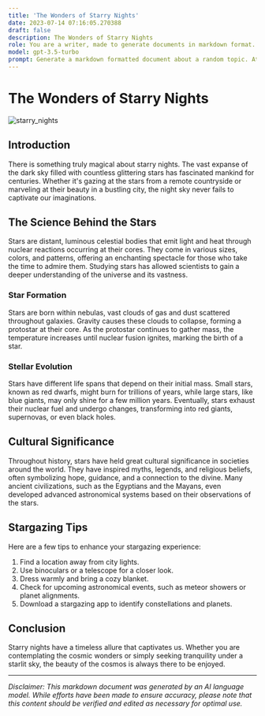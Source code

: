 ```yaml
---
title: 'The Wonders of Starry Nights'
date: 2023-07-14 07:16:05.270388
draft: false
description: The Wonders of Starry Nights
role: You are a writer, made to generate documents in markdown format. It is very important that all of the documents you generate are in valid markdown format.
model: gpt-3.5-turbo
prompt: Generate a markdown formatted document about a random topic. At the bottom, include a disclaimer explaining that the document was generated by you. The first line of the document should be the title. Make sure that the entire document is in proper markdown format, using a mix of various tags to make the document visually appealing.
---
```


# The Wonders of Starry Nights

![starry_nights](https://example.com/starry_nights.jpg)

## Introduction
There is something truly magical about starry nights. The vast expanse of the dark sky filled with countless glittering stars has fascinated mankind for centuries. Whether it's gazing at the stars from a remote countryside or marveling at their beauty in a bustling city, the night sky never fails to captivate our imaginations.

## The Science Behind the Stars
Stars are distant, luminous celestial bodies that emit light and heat through nuclear reactions occurring at their cores. They come in various sizes, colors, and patterns, offering an enchanting spectacle for those who take the time to admire them. Studying stars has allowed scientists to gain a deeper understanding of the universe and its vastness.

### Star Formation
Stars are born within nebulas, vast clouds of gas and dust scattered throughout galaxies. Gravity causes these clouds to collapse, forming a protostar at their core. As the protostar continues to gather mass, the temperature increases until nuclear fusion ignites, marking the birth of a star.

### Stellar Evolution
Stars have different life spans that depend on their initial mass. Small stars, known as red dwarfs, might burn for trillions of years, while large stars, like blue giants, may only shine for a few million years. Eventually, stars exhaust their nuclear fuel and undergo changes, transforming into red giants, supernovas, or even black holes.

## Cultural Significance
Throughout history, stars have held great cultural significance in societies around the world. They have inspired myths, legends, and religious beliefs, often symbolizing hope, guidance, and a connection to the divine. Many ancient civilizations, such as the Egyptians and the Mayans, even developed advanced astronomical systems based on their observations of the stars.

## Stargazing Tips
Here are a few tips to enhance your stargazing experience:

1. Find a location away from city lights.
2. Use binoculars or a telescope for a closer look.
3. Dress warmly and bring a cozy blanket.
4. Check for upcoming astronomical events, such as meteor showers or planet alignments.
5. Download a stargazing app to identify constellations and planets.

## Conclusion
Starry nights have a timeless allure that captivates us. Whether you are contemplating the cosmic wonders or simply seeking tranquility under a starlit sky, the beauty of the cosmos is always there to be enjoyed.

---

*Disclaimer: This markdown document was generated by an AI language model. While efforts have been made to ensure accuracy, please note that this content should be verified and edited as necessary for optimal use.*